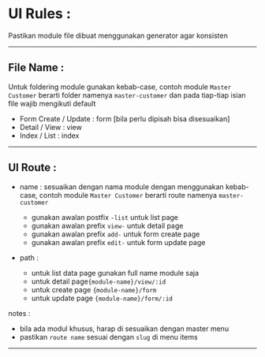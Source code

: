# UI Rules : 
Pastikan module file dibuat menggunakan generator agar konsisten


-----


## File Name :
Untuk foldering module gunakan kebab-case,
contoh module `Master Customer` berarti folder namenya `master-customer`
dan pada tiap-tiap isian file wajib mengikuti default

- Form Create / Update : form [bila perlu dipisah bisa disesuaikan]
- Detail / View : view 
- Index / List : index 


-----


## UI Route :
- name : sesuaikan dengan nama module dengan menggunakan kebab-case,
contoh module `Master Customer` berarti route namenya `master-customer`
  - gunakan awalan postfix `-list` untuk list page
  - gunakan awalan prefix `view-` untuk detail page
  - gunakan awalan prefix `add-` untuk form create page
  - gunakan awalan prefix `edit-` untuk form update page

- path :
  - untuk list data page gunakan full name module saja
  - untuk detail page`{module-name}/view/:id`
  - untuk create page `{module-name}/form`
  - untuk update page `{module-name}/form/:id`

notes : 
- bila ada modul khusus, harap di sesuaikan dengan master menu
- pastikan `route name` sesuai dengan `slug` di menu items


-----

